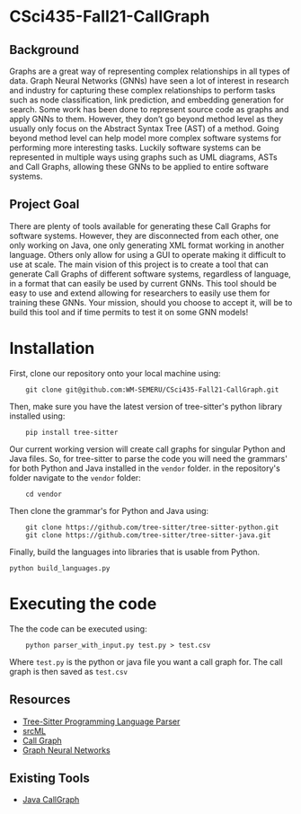 # CSci435-Fall21-CallGraph

## Background
Graphs are a great way of representing complex relationships in all types of data. Graph Neural Networks (GNNs) have seen a lot of interest in research and industry for capturing these complex relationships to perform tasks such as node classification, link prediction, and embedding generation for search. Some work has been done to represent source code as graphs and apply GNNs to them. However, they don’t go beyond method level as they usually only focus on the Abstract Syntax Tree (AST) of a method. Going beyond method level can help model more complex software systems for performing more interesting tasks. Luckily software systems can be represented in multiple ways using graphs such as UML diagrams, ASTs and Call Graphs, allowing these GNNs to be applied to entire software systems.

## Project Goal
There are plenty of tools available for generating these Call Graphs for software systems. However, they are disconnected from each other, one only working on Java, one only generating XML format working in another language. Others only allow for using a GUI to operate making it difficult to use at scale. The main vision of this project is to create a tool that can generate Call Graphs of different software systems, regardless of language, in a format that can easily be used by current GNNs. This tool should be easy to use and extend allowing for researchers to easily use them for training these GNNs. Your mission, should you choose to accept it, will be to build this tool and if time permits to test it on some GNN models!

# Installation

First, clone our repository onto your local machine using:
```
    git clone git@github.com:WM-SEMERU/CSci435-Fall21-CallGraph.git
```

Then, make sure you have the latest version of tree-sitter's python library installed using:
```
    pip install tree-sitter
```

Our current working version will create call graphs for singular Python and Java files. So, for tree-sitter to parse the code you will need the grammars' for both Python and Java installed in the ```vendor``` folder.
in the repository's folder navigate to the ```vendor``` folder:
```
    cd vendor
```

Then clone the grammar's for Python and Java using:
```
    git clone https://github.com/tree-sitter/tree-sitter-python.git
    git clone https://github.com/tree-sitter/tree-sitter-java.git
```
Finally, build the languages into libraries that is usable from Python.
```
python build_languages.py
```

# Executing the code

The the code can be executed using:
```
    python parser_with_input.py test.py > test.csv
```
Where ```test.py``` is the python or java file you want a call graph for. The call graph is then saved as ```test.csv```

## Resources

- [Tree-Sitter Programming Language Parser](https://github.com/tree-sitter/tree-sitter)
- [srcML](https://www.srcml.org/#home)
- [Call Graph](https://youtu.be/4ChfDsBEm_A)
- [Graph Neural Networks](https://youtu.be/me3UsMm9QEs)

## Existing Tools

- [Java CallGraph](https://github.com/gousiosg/java-callgraph)
